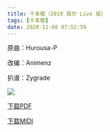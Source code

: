 ```yaml
---
title: 千本樱（2019 首尔 Live 版）
tags: [千本樱]
date: 2020-11-08 07:52:59
---
```


原曲：Hurousa-P

改编：Animenz

扒谱：Zygrade

![](https://p.pstatp.com/origin/137670001aae26cde6baa)

[下载PDF](https://files.catbox.moe/rvzjlk.pdf)

[下载MIDI](https://animenz.anotia.top/wp-content/uploads/2020/11/Senbonzakura.mid)